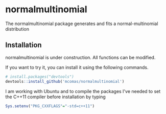 # normalmultinomial

The normalmultinomial package generates and fits a normal-multinomial distribution
## Installation

normalmultinomial is under construction. All functions can be modified.

If you want to try it, you can install it using the following commands.

```R
# install.packages("devtools")
devtools::install_github('mcomas/normalmultinomial')
```

I am working with Ubuntu and to compile the packages I've needed to set the C++11 compiler before installation by typing

```R
Sys.setenv("PKG_CXXFLAGS"="-std=c++11")
```
